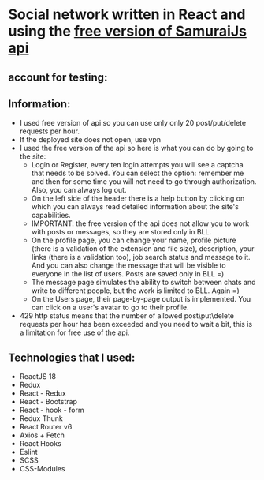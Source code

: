 # Social network written in React and using the [free version of SamuraiJs api](https://social-network.samuraijs.com/docs)

## account for testing:

## Information:
* I used free version of api so you can use only only 20 post/put/delete requests per hour.
* If the deployed site does not open, use vpn
* I used the free version of the api so here is what you can do by going to the site:
  * Login or Register, every ten login attempts you will see a captcha that needs to be solved. You can select the option: remember me and then for some time you will not need to go through authorization. Also, you can always log out.
  * On the left side of the header there is a help button by clicking on which you can always read detailed information about the site's capabilities.
  * IMPORTANT: the free version of the api does not allow you to work with posts or messages, so they are stored only in BLL.
  * On the profile page, you can change your name, profile picture (there is a validation of the extension and file size), description, your links (there is a validation too),  job search status and message to it. And you can also change the message that will be visible to everyone in the list of users. Posts are saved only in BLL =)
  * The message page simulates the ability to switch between chats and write to different people, but the work is limited to BLL. Again =)
  * On the Users page, their page-by-page output is implemented. You can click on a user's avatar to go to their profile.
* 429 http status means that the number of allowed post\put\delete requests per hour has been exceeded and you need to wait a bit, this is a limitation for free use of the api.

## Technologies that I used:

* ReactJS 18
* Redux
* React - Redux 
* React - Bootstrap
* React - hook - form
* Redux Thunk
* React Router v6
* Axios + Fetch
* React Hooks
* Eslint
* SCSS
* CSS-Modules 
